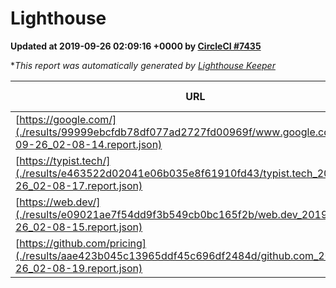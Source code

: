 
# Lighthouse

**Updated at 2019-09-26 02:09:16 +0000 by [CircleCI #7435](https://circleci.com/gh/ItinerisLtd/lighthouse-keeper-example/7435)**

**This report was automatically generated by [Lighthouse Keeper](https://github.com/itinerisltd/lighthouse-keeper)*

| URL | Performance | Accessibility | Best Practices | SEO | PWA | Updated At |
| --- | --- | --- | --- | --- | --- | --- |
| [https://google.com/](./results/99999ebcfdb78df077ad2727fd00969f/www.google.com_2019-09-26_02-08-14.report.json) | 0.95 | 0.86 | 0.93 | 0.83 | 0.56 | 2019-09-26T02:08:14.959Z |
| [https://typist.tech/](./results/e463522d02041e06b035e8f61910fd43/typist.tech_2019-09-26_02-08-17.report.json) |  |  |  |  |  | 2019-09-26T02:08:17.741Z |
| [https://web.dev/](./results/e09021ae7f54dd9f3b549cb0bc165f2b/web.dev_2019-09-26_02-08-15.report.json) | 0.93 | 0.9 | 1 | 0.96 | 1 | 2019-09-26T02:08:15.608Z |
| [https://github.com/pricing](./results/aae423b045c13965ddf45c696df2484d/github.com_2019-09-26_02-08-19.report.json) | 0.7 | 0.93 | 0.93 | 0.92 | 0.56 | 2019-09-26T02:08:19.985Z |
